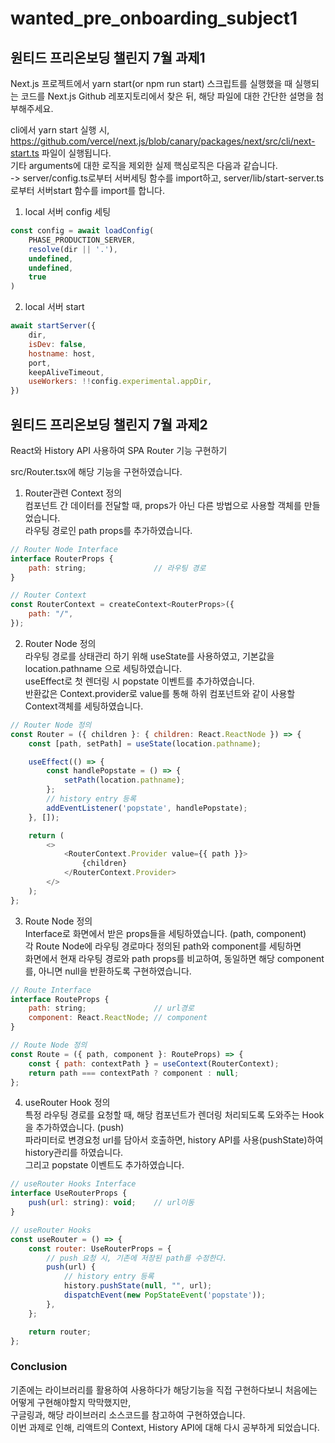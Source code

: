 # wanted_pre_onboarding_subject1
## 원티드 프리온보딩 챌린지 7월 과제1  

Next.js 프로젝트에서 yarn start(or npm run start) 스크립트를 실행했을 때 실행되는 코드를 Next.js Github 레포지토리에서 찾은 뒤, 해당 파일에 대한 간단한 설명을 첨부해주세요.  

cli에서 yarn start 실행 시, https://github.com/vercel/next.js/blob/canary/packages/next/src/cli/next-start.ts 파일이 실행됩니다.  
기타 arguments에 대한 로직을 제외한 실제 핵심로직은 다음과 같습니다.  
-> server/config.ts로부터 서버세팅 함수를 import하고, server/lib/start-server.ts로부터 서버start 함수를 import를 합니다.  

1. local 서버 config 세팅
```javascript
const config = await loadConfig(
    PHASE_PRODUCTION_SERVER,
    resolve(dir || '.'),
    undefined,
    undefined,
    true
)
```

2. local 서버 start
```javascript
await startServer({
    dir,
    isDev: false,
    hostname: host,
    port,
    keepAliveTimeout,
    useWorkers: !!config.experimental.appDir,
})
```


## 원티드 프리온보딩 챌린지 7월 과제2  

React와 History API 사용하여 SPA Router 기능 구현하기  

src/Router.tsx에 해당 기능을 구현하였습니다.  

1. Router관련 Context 정의  
컴포넌트 간 데이터를 전달할 때, props가 아닌 다른 방법으로 사용할 객체를 만들었습니다.  
라우팅 경로인 path props를 추가하였습니다.  

```javascript
// Router Node Interface
interface RouterProps {
    path: string;               // 라우팅 경로
}

// Router Context
const RouterContext = createContext<RouterProps>({
    path: "/",
});
```

2. Router Node 정의  
라우팅 경로를 상태관리 하기 위해 useState를 사용하였고, 기본값을 location.pathname 으로 세팅하였습니다.  
useEffect로 첫 렌더링 시 popstate 이벤트를 추가하였습니다.  
반환값은 Context.provider로 value를 통해 하위 컴포넌트와 같이 사용할 Context객체를 세팅하였습니다.  

```javascript
// Router Node 정의
const Router = ({ children }: { children: React.ReactNode }) => {
    const [path, setPath] = useState(location.pathname);

    useEffect(() => {
        const handlePopstate = () => {
            setPath(location.pathname);
        };
        // history entry 등록
        addEventListener('popstate', handlePopstate);
    }, []);

    return (
        <>
            <RouterContext.Provider value={{ path }}>
                {children}
            </RouterContext.Provider>
        </>
    );
};
```

3. Route Node 정의  
Interface로 화면에서 받은 props들을 세팅하였습니다. (path, component)  
각 Route Node에 라우팅 경로마다 정의된 path와 component를 세팅하면  
화면에서 현재 라우팅 경로와 path props를 비교하여, 동일하면 해당 component를, 아니면 null을 반환하도록 구현하였습니다.  

```javascript
// Route Interface
interface RouteProps {
    path: string;               // url경로
    component: React.ReactNode; // component
}

// Route Node 정의
const Route = ({ path, component }: RouteProps) => {
    const { path: contextPath } = useContext(RouterContext);
    return path === contextPath ? component : null;
};
```

4. useRouter Hook 정의  
특정 라우팅 경로를 요청할 때, 해당 컴포넌트가 렌더링 처리되도록 도와주는 Hook을 추가하였습니다. (push)  
파라미터로 변경요청 url를 담아서 호출하면, history API를 사용(pushState)하여 history관리를 하였습니다.  
그리고 popstate 이벤트도 추가하였습니다.  

```javascript
// useRouter Hooks Interface
interface UseRouterProps {
    push(url: string): void;    // url이동
}

// useRouter Hooks
const useRouter = () => {
    const router: UseRouterProps = {
        // push 요청 시, 기존에 저장된 path를 수정한다.
        push(url) {
            // history entry 등록
            history.pushState(null, "", url);
            dispatchEvent(new PopStateEvent('popstate'));
        },
    };

    return router;
};
```

### Conclusion  
기존에는 라이브러리를 활용하여 사용하다가 해당기능을 직접 구현하다보니 처음에는 어떻게 구현해야할지 막막했지만,  
구글링과, 해당 라이브러리 소스코드를 참고하여 구현하였습니다.  
이번 과제로 인해, 리액트의 Context, History API에 대해 다시 공부하게 되었습니다.  